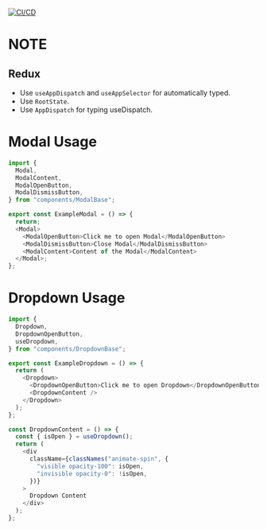 [![CI/CD](https://github.com/mothan-team/MoreThanBlog_FE/actions/workflows/config.yml/badge.svg)](https://github.com/mothan-team/MoreThanBlog_FE/actions/workflows/config.yml)

# NOTE

## Redux

- Use `useAppDispatch` and `useAppSelector` for automatically typed.
- Use `RootState`.
- Use `AppDispatch` for typing useDispatch.

# Modal Usage

```typescript
import {
  Modal,
  ModalContent,
  ModalOpenButton,
  ModalDismissButton,
} from "components/ModalBase";

export const ExampleModal = () => {
  return;
  <Modal>
    <ModalOpenButton>Click me to open Modal</ModalOpenButton>
    <ModalDismissButton>Close Modal</ModalDismissButton>
    <ModalContent>Content of the Modal</ModalContent>
  </Modal>;
};
```

# Dropdown Usage

```typescript
import {
  Dropdown,
  DropdownOpenButton,
  useDropdown,
} from "components/DropdownBase";

export const ExampleDropdown = () => {
  return (
    <Dropdown>
      <DropdownOpenButton>Click me to open Dropdown</DropdownOpenButton>
      <DropdownContent />
    </Dropdown>
  );
};

const DropdownContent = () => {
  const { isOpen } = useDropdown();
  return (
    <div
      className={classNames("animate-spin", {
        "visible opacity-100": isOpen,
        "invisible opacity-0": !isOpen,
      })}
    >
      Dropdown Content
    </div>
  );
};
```
